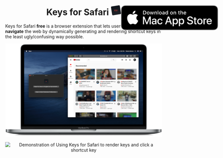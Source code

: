 <h1 align="center">
  <span align="center">
    Keys for Safari <img src="Resources/icon.png" alt="logo" width="32" height="32">
  </span>
  <a href="https://apps.apple.com/us/app/keys-for-safari/id1494642810?mt=12">
    <img align="right" style="position: absolute" src="Resources/MacAppStoreBadge.svg">
  </a>
</h1>
Keys for Safari <b>free</b> is a browser extension that lets users <b>keyboard-navigate</b> the web by dynamically generating and rendering shortcut keys in the least ugly/confusing way possible.

![Keys Extension and Containing App Running on a MacBookPro](Resources/MacBook%20Pro.png)

<p align="center">
  <img align="center" src="Resources/demo.gif" alt="Demonstration of Using Keys for Safari to render keys and click a shortcut key">
</p>
